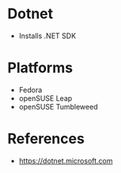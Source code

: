 # Dotnet

- Installs .NET SDK

# Platforms

- Fedora
- openSUSE Leap
- openSUSE Tumbleweed

# References

- https://dotnet.microsoft.com
